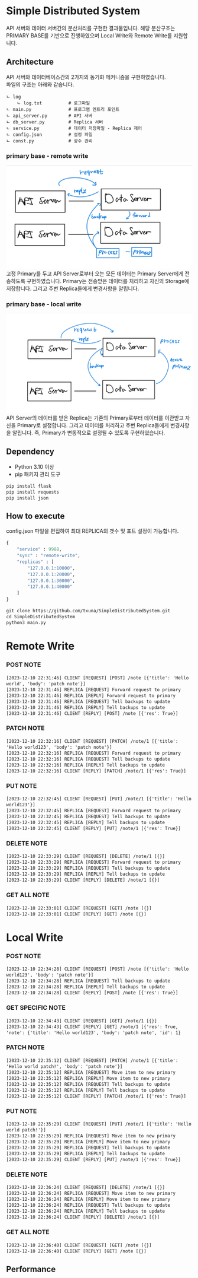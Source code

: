 # Simple Distributed System
API 서버와 데이터 서버간의 분산처리를 구현한 결과물입니다. 해당 분산구조는 PRIMARY BASE를 기반으로 진행하였으며 Local Write와 Remote Write를 지원합니다.

## Architecture
API 서버와 데이터베이스간의 2가지의 동기화 메커니즘을 구현하였습니다.  
파일의 구조는 아래와 같습니다. 
```Shell
ㄴ log
    ㄴ log.txt          # 로그파일
ㄴ main.py              # 프로그램 엔트리 포인트 
ㄴ api_server.py        # API 서버
ㄴ db_server.py         # Replica 서버 
ㄴ service.py           # 데이터 저장파일 - Replica 제어
ㄴ config.json          # 설정 파일 
ㄴ const.py             # 상수 관리
```


### primary base - remote write 
![Alt text](./images/rw.jpg)
고정 Primary를 두고 API Server로부터 오는 모든 데이터는 Primary Server에게 전송하도록 구현하였습니다. Primary는 전송받은 데이터를 처리하고 자신의 Storage에 저장합니다. 그리고 주변 Replica들에게 변경사항을 알립니다.


### primary base - local write 
![Alt text](./images/lw.jpg)
API Server의 데이터를 받은 Replica는 기존의 Primary로부터 데이터를 이관받고 자신을 Primary로 설정합니다. 그리고 데이터를 처리하고 주변 Replica들에게 변경사항을 알립니다. 즉, Primary가 변동적으로 설정될 수 있도록 구현하였습니다. 

## Dependency 
- Python 3.10 이상
- pip 패키지 관리 도구
```Shell
pip install flask 
pip install requests
pip install json
```

## How to execute
config.json 파일을 편집하여 최대 REPLICA의 갯수 및 포트 설정이 가능합니다.
```python
{
    "service" : 9988, 
    "sync" : "remote-write", 
    "replicas" : [
        "127.0.0.1:10000", 
        "127.0.0.1:20000",
        "127.0.0.1:30000",
        "127.0.0.1:40000"
    ]
}
```

```Shell
git clone https://github.com/txuna/SimpleDistributedSystem.git
cd SimpleDistributedSystem
python3 main.py
```

# Remote Write 
### POST NOTE
```SHELL
[2023-12-10 22:31:46] CLIENT [REQUEST] [POST] /note [{'title': 'Hello world', 'body': 'patch note'}]
[2023-12-10 22:31:46] REPLICA [REQUEST] Forward request to primary
[2023-12-10 22:31:46] REPLICA [REPLY] Forward request to primary
[2023-12-10 22:31:46] REPLICA [REQUEST] Tell backups to update
[2023-12-10 22:31:46] REPLICA [REPLY] Tell backups to update
[2023-12-10 22:31:46] CLIENT [REPLY] [POST] /note [{'res': True}]
```

### PATCH NOTE
```SHELL
[2023-12-10 22:32:16] CLIENT [REQUEST] [PATCH] /note/1 [{'title': 'Hello world123', 'body': 'patch note'}]
[2023-12-10 22:32:16] REPLICA [REQUEST] Forward request to primary
[2023-12-10 22:32:16] REPLICA [REQUEST] Tell backups to update
[2023-12-10 22:32:16] REPLICA [REPLY] Tell backups to update
[2023-12-10 22:32:16] CLIENT [REPLY] [PATCH] /note/1 [{'res': True}]
```

### PUT NOTE
```SHELL
[2023-12-10 22:32:45] CLIENT [REQUEST] [PUT] /note/1 [{'title': 'Hello world123'}]
[2023-12-10 22:32:45] REPLICA [REQUEST] Forward request to primary
[2023-12-10 22:32:45] REPLICA [REQUEST] Tell backups to update
[2023-12-10 22:32:45] REPLICA [REPLY] Tell backups to update
[2023-12-10 22:32:45] CLIENT [REPLY] [PUT] /note/1 [{'res': True}]
```

### DELETE NOTE
```SHELL
[2023-12-10 22:33:29] CLIENT [REQUEST] [DELETE] /note/1 [{}]
[2023-12-10 22:33:29] REPLICA [REQUEST] Forward request to primary
[2023-12-10 22:33:29] REPLICA [REQUEST] Tell backups to update
[2023-12-10 22:33:29] REPLICA [REPLY] Tell backups to update
[2023-12-10 22:33:29] CLIENT [REPLY] [DELETE] /note/1 [{}]
```

### GET ALL NOTE
```SHELL
[2023-12-10 22:33:01] CLIENT [REQUEST] [GET] /note [{}]
[2023-12-10 22:33:01] CLIENT [REPLY] [GET] /note [{}]
```

# Local Write
### POST NOTE
```SHELL
[2023-12-10 22:34:28] CLIENT [REQUEST] [POST] /note [{'title': 'Hello world123', 'body': 'patch note'}]
[2023-12-10 22:34:28] REPLICA [REQUEST] Tell backups to update
[2023-12-10 22:34:28] REPLICA [REPLY] Tell backups to update
[2023-12-10 22:34:28] CLIENT [REPLY] [POST] /note [{'res': True}]
```
### GET SPECIFIC NOTE
```SHELL
[2023-12-10 22:34:43] CLIENT [REQUEST] [GET] /note/1 [{}]
[2023-12-10 22:34:43] CLIENT [REPLY] [GET] /note/1 [{'res': True, 'note': {'title': 'Hello world123', 'body': 'patch note', 'id': 1}
```

### PATCH NOTE
```SHELL
[2023-12-10 22:35:12] CLIENT [REQUEST] [PATCH] /note/1 [{'title': 'Hello world patch!', 'body': 'patch note'}]
[2023-12-10 22:35:12] REPLICA [REQUEST] Move item to new primary
[2023-12-10 22:35:12] REPLICA [REPLY] Move item to new primary
[2023-12-10 22:35:12] REPLICA [REQUEST] Tell backups to update
[2023-12-10 22:35:12] REPLICA [REPLY] Tell backups to update
[2023-12-10 22:35:12] CLIENT [REPLY] [PATCH] /note/1 [{'res': True}]
```

### PUT NOTE
```SHELL
[2023-12-10 22:35:29] CLIENT [REQUEST] [PUT] /note/1 [{'title': 'Hello world patch!'}]
[2023-12-10 22:35:29] REPLICA [REQUEST] Move item to new primary
[2023-12-10 22:35:29] REPLICA [REPLY] Move item to new primary
[2023-12-10 22:35:29] REPLICA [REQUEST] Tell backups to update
[2023-12-10 22:35:29] REPLICA [REPLY] Tell backups to update
[2023-12-10 22:35:29] CLIENT [REPLY] [PUT] /note/1 [{'res': True}]
```

### DELETE NOTE
```SHELL
[2023-12-10 22:36:24] CLIENT [REQUEST] [DELETE] /note/1 [{}]
[2023-12-10 22:36:24] REPLICA [REQUEST] Move item to new primary
[2023-12-10 22:36:24] REPLICA [REPLY] Move item to new primary
[2023-12-10 22:36:24] REPLICA [REQUEST] Tell backups to update
[2023-12-10 22:36:24] REPLICA [REPLY] Tell backups to update
[2023-12-10 22:36:24] CLIENT [REPLY] [DELETE] /note/1 [{}]

```

### GET ALL NOTE
```SHELL
[2023-12-10 22:36:40] CLIENT [REQUEST] [GET] /note [{}]
[2023-12-10 22:36:40] CLIENT [REPLY] [GET] /note [{}]
```

## Performance